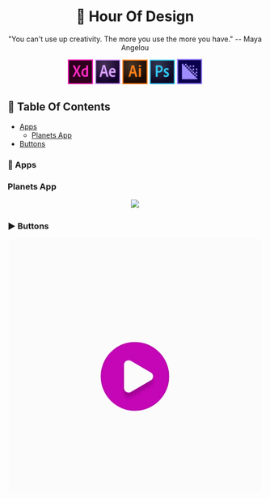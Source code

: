 <div align="center">
<h1 align="center">🎨 Hour Of Design</h1>
<p>
"You can't use up creativity. The more you use the more you have." -- Maya Angelou</p>
<img src="./Logos/AXD.svg" width=50 />
<img src="./Logos/AE.svg" width=50 />
<img src="./Logos/AI.svg" width=50 />
<img src="./Logos/AP.svg" width=50 />
<img src="./Logos/AME.svg" width=50 />
</div>

<h2 id="Contents"> 📕 Table Of Contents </h2>

* [Apps](#Apss)
    * [Planets App](#PlanetsApp)
* [Buttons](#Buttons)

<h3 id="Apps">📱 Apps</h3>
<h3 id="PlanetsApp">Planets App</h3>
<div align="center">
<img src="Outputs/Planet App.gif" />
</div>

<h3 id="Buttons">▶️ Buttons</h3>
<div align="center">
<img src="Outputs/Button_1.gif" width="500px" />
</div>
